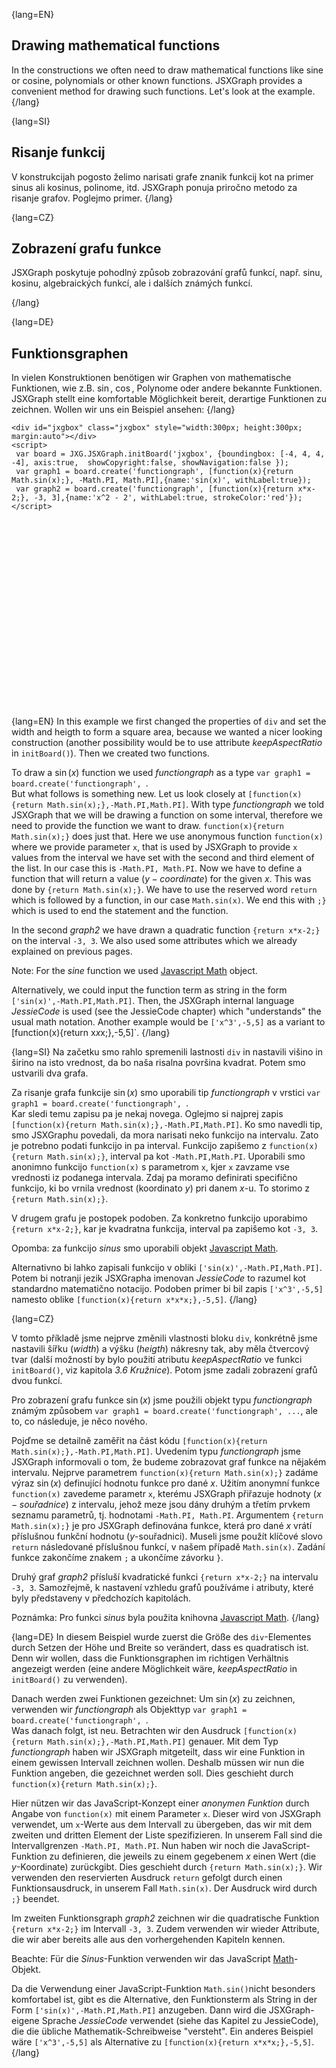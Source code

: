 {lang=EN}
## Drawing mathematical functions

In the constructions we often need to draw mathematical functions like sine or cosine, polynomials or other known functions.
JSXGraph provides a convenient method for drawing such functions. Let's look at the example.
{/lang}

{lang=SI}
## Risanje funkcij

V konstrukcijah pogosto želimo narisati grafe znanik funkcij kot na primer sinus ali kosinus, polinome, itd. JSXGraph ponuja priročno metodo za risanje grafov.
Poglejmo primer.
{/lang}

{lang=CZ}
## Zobrazení grafu funkce

JSXGraph poskytuje pohodlný způsob zobrazování grafů funkcí, např. sinu, kosinu, algebraických funkcí, ale i dalších známých funkcí.

{/lang}

{lang=DE}
## Funktionsgraphen

In vielen Konstruktionen benötigen wir Graphen von mathematische Funktionen, wie z.B. $\sin$, $\cos$, Polynome oder andere bekannte Funktionen.
JSXGraph stellt eine komfortable Möglichkeit bereit, derartige Funktionen zu zeichnen.
Wollen wir uns ein Beispiel ansehen:
{/lang}

```JS
<div id="jxgbox" class="jxgbox" style="width:300px; height:300px; margin:auto"></div>
<script>
 var board = JXG.JSXGraph.initBoard('jxgbox', {boundingbox: [-4, 4, 4, -4], axis:true,  showCopyright:false, showNavigation:false });
 var graph1 = board.create('functiongraph', [function(x){return Math.sin(x);}, -Math.PI, Math.PI],{name:'sin(x)', withLabel:true});
 var graph2 = board.create('functiongraph', [function(x){return x*x-2;}, -3, 3],{name:'x^2 - 2', withLabel:true, strokeColor:'red'});
</script>
``` 

<div id="jxgbox" class="jxgbox" style="width:300px; height:300px; margin:auto"></div>
<script>
 var board = JXG.JSXGraph.initBoard('jxgbox', {boundingbox: [-4, 4, 4, -4], axis:true,  showCopyright:false, showNavigation:false });
 var graph1 = board.create('functiongraph', [function(x){return Math.sin(x);},-Math.PI,Math.PI],{name:'sin(x)', withLabel:true});
 var graph2 = board.create('functiongraph', [function(x){return x*x-2;},-3,3],{name:'x^2 - 2', withLabel:true, strokeColor:'red'});
</script>

{lang=EN}
In this example we first changed the properties of `div` and set the width and heigth to form a square area, because we wanted a
nicer looking construction (another possibility would be to use attribute _keepAspectRatio_ in `initBoard()`). Then we created
two functions.

To draw a $\sin (x)$ function we used _functiongraph_ as a type
`var graph1 = board.create('functiongraph', `.  
But what follows is something new.
Let us look closely at `[function(x){return Math.sin(x);},-Math.PI,Math.PI]`. With type _functiongraph_ we told JSXGraph that
we will be drawing a function on some interval, therefore we need to provide the function we want to draw.
`function(x){return Math.sin(x);}` does just that. Here we use anonymous function `function(x)` where we provide parameter `x`,
that is used by JSXGraph to provide `x` values from the interval we have set with the second and third element of the list. In our
case this is `-Math.PI, Math.PI`. Now we have to define a function that will return a value ($y-coordinate$) for the given $x$.
This was done by `{return Math.sin(x);}`. We have to use the reserved word `return` which is followed by a function, in our case
`Math.sin(x)`. We end this with `;}` which is used to end the statement and the function.

In the second _graph2_ we have drawn a quadratic function `{return x*x-2;}` on the interval `-3, 3`. We also used some attributes
which we already explained on previous pages.

Note: For the _sine_ function we used
[Javascript Math](https://developer.mozilla.org/en-US/docs/Web/JavaScript/Reference/Global_Objects/Math) object.

Alternatively, we could input the function term as string in the form
`['sin(x)',-Math.PI,Math.PI]`. Then, the JSXGraph internal language *JessieCode* is used (see the JessieCode chapter)
which "understands" the usual math notation.
Another example would be `['x^3',-5,5]` as a variant to [function(x){return x*x*x;},-5,5]`.
{/lang}

{lang=SI}
Na začetku smo rahlo spremenili lastnosti `div` in nastavili višino in širino na isto vrednost, da bo naša risalna površina kvadrat. Potem smo ustvarili dva grafa.

Za risanje grafa funkcije $\sin (x)$ smo uporabili tip _functiongraph_ v vrstici 
`var graph1 = board.create('functiongraph', `.  
Kar sledi temu zapisu pa je nekaj novega. Oglejmo si najprej zapis `[function(x){return Math.sin(x);},-Math.PI,Math.PI]`. Ko smo navedli tip, smo JSXGraphu povedali,
da mora narisati neko funkcijo na intervalu. Zato je potrebno podati funkcijo in pa interval. Funkcijo zapišemo z  `function(x){return Math.sin(x);}`, interval pa 
kot `-Math.PI,Math.PI`. Uporabili smo anonimno funkcijo `function(x)` s parametrom `x`, kjer `x` zavzame vse vrednosti iz podanega intervala. Zdaj pa moramo definirati 
specifično funkcijo, ki bo vrnila vrednost (koordinato $y$) pri danem $x$-u. To storimo z `{return Math.sin(x);}`.

V drugem grafu je postopek podoben. Za konkretno funkcijo uporabimo `{return x*x-2;}`, kar je kvadratna funkcija, interval pa zapišemo kot `-3, 3`.

Opomba: za funkcijo _sinus_ smo uporabili objekt
[Javascript Math](https://developer.mozilla.org/en-US/docs/Web/JavaScript/Reference/Global_Objects/Math).

Alternativno bi lahko zapisali funkcijo v obliki `['sin(x)',-Math.PI,Math.PI]`. Potem bi notranji jezik JSXGrapha imenovan *JessieCode* 
to razumel kot standardno matematično notacijo. 
Podoben primer bi bil zapis `['x^3',-5,5]` namesto oblike `[function(x){return x*x*x;},-5,5]`.
{/lang}

{lang=CZ}

V tomto příkladě jsme nejprve změnili vlastnosti bloku `div`, konkrétně jsme nastavili šířku (*width*) a výšku (*heigth*)
nákresny tak, aby měla čtvercový tvar (další možností by bylo použití atributu _keepAspectRatio_ ve funkci `initBoard()`,
viz kapitola *3.6 Kružnice*). Potom jsme zadali zobrazení grafů dvou funkcí. 

Pro zobrazení grafu funkce $\sin (x)$ jsme použili objekt typu _functiongraph_ známým způsobem `var graph1 = board.create('functiongraph', ...`, 
ale to, co následuje, je něco nového. 

Pojďme se detailně zaměřit na část kódu `[function(x){return Math.sin(x);},-Math.PI,Math.PI]`.
Uvedením typu _functiongraph_ jsme JSXGraph informovali o tom, že budeme zobrazovat graf funkce na nějakém intervalu.
Nejprve parametrem `function(x){return Math.sin(x);}` zadáme výraz $\sin (x)$ definující hodnotu funkce pro dané $x$.
Užitím anonymní funkce `function(x)` zavedeme parametr `x`, kterému JSXGraph přiřazuje hodnoty ($x-souřadnice$) z intervalu, jehož 
meze jsou dány druhým a třetím prvkem seznamu parametrů, tj. hodnotami `-Math.PI, Math.PI`. 
Argumentem `{return Math.sin(x);}` je pro JSXGraph definována funkce, která pro dané $x$ vrátí příslušnou 
funkční hodnotu ($y$-souřadnici). Museli jsme použít klíčové slovo `return` následované příslušnou funkcí,
v našem případě `Math.sin(x)`. Zadání funkce zakončíme znakem `;` a ukončíme závorku `}`.

Druhý graf _graph2_ přísluší kvadratické funkci `{return x*x-2;}` na intervalu `-3, 3`. Samozřejmě, k nastavení vzhledu 
grafů používáme i atributy, které byly představeny v předchozích kapitolách.

Poznámka: Pro funkci _sinus_ byla použita knihovna [Javascript Math](https://developer.mozilla.org/en-US/docs/Web/JavaScript/Reference/Global_Objects/Math). 
{/lang}

{lang=DE}
In diesem Beispiel wurde zuerst die Größe des `div`-Elementes durch Setzen der Höhe und Breite so verändert, dass es quadratisch ist.
Denn wir wollen, dass die Funktionsgraphen im richtigen Verhältnis angezeigt werden
(eine andere Möglichkeit wäre,
_keepAspectRatio_ in `initBoard()` zu verwenden).

Danach werden zwei Funktionen gezeichnet:
Um $\sin (x)$ zu zeichnen, verwenden wir _functiongraph_ als Objekttyp
`var graph1 = board.create('functiongraph', `.  
Was danach folgt, ist neu.
Betrachten wir den Ausdruck `[function(x){return Math.sin(x);},-Math.PI,Math.PI]` genauer.
Mit dem Typ _functiongraph_ haben wir JSXGraph mitgeteilt,
dass wir eine Funktion in einem gewissen Intervall zeichnen wollen.
Deshalb müssen wir nun die Funktion angeben, die gezeichnet werden soll. Dies geschieht durch
`function(x){return Math.sin(x);}`.

Hier nützen wir das JavaScript-Konzept einer *anonymen Funktion* durch Angabe von `function(x)` mit einem Parameter `x`.
Dieser wird von JSXGraph verwendet, um `x`-Werte aus dem Intervall zu übergeben, das wir mit dem zweiten und dritten
Element der Liste spezifizieren.
In unserem Fall sind die Intervallgrenzen `-Math.PI, Math.PI`.
Nun haben wir noch die JavaScript-Funktion zu definieren, die jeweils zu einem
gegebenem $x$ einen Wert (die $y$-Koordinate) zurückgibt.
Dies geschieht durch `{return Math.sin(x);}`. Wir verwenden den reservierten Ausdruck `return` gefolgt durch einen Funktionsausdruck, in unserem Fall
`Math.sin(x)`. Der Ausdruck wird durch `;}` beendet.

Im zweiten Funktionsgraph _graph2_ zeichnen wir die quadratische Funktion `{return x*x-2;}` im Intervall `-3, 3`. Zudem
verwenden wir wieder Attribute, die wir aber bereits alle aus den vorhergehenden Kapiteln kennen.

Beachte: Für die _Sinus_-Funktion verwenden wir das JavaScript [Math](https://developer.mozilla.org/en-US/docs/Web/JavaScript/Reference/Global_Objects/Math)-Objekt.

Da die Verwendung einer JavaScript-Funktion `Math.sin()`nicht besonders komfortabel ist,
gibt es die Alternative, den Funktionsterm als String in der Form
`['sin(x)',-Math.PI,Math.PI]` anzugeben. Dann wird die JSXGraph-eigene Sprache *JessieCode* verwendet (siehe das Kapitel zu JessieCode),
die die übliche Mathematik-Schreibweise "versteht". Ein anderes Beispiel wäre `['x^3',-5,5]` als Alternative zu
`[function(x){return x*x*x;},-5,5]`.
{/lang}
